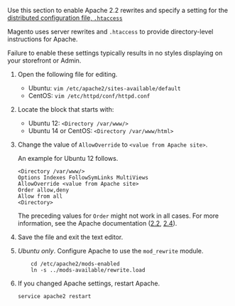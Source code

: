 <div markdown="1">

Use this section to enable Apache 2.2 rewrites and specify a setting for the <a href="http://httpd.apache.org/docs/current/howto/htaccess.html" target="_blank">distributed configuration file, <code>.htaccess</code></a>

Magento uses server rewrites and <code>.htaccess</code> to provide directory-level instructions for Apache.

<div class="bs-callout bs-callout-info" id="info">
	<span class="glyphicon-class">
	<p>Failure to enable these settings typically results in no styles displaying on your storefront or Admin.</p></span>
</div>

1.	Open the following file for editing.

	*	Ubuntu: <code>vim /etc/apache2/sites-available/default</code>
	*	CentOS: <code>vim /etc/httpd/conf/httpd.conf</code>

2.	Locate the block that starts with:

	*	Ubuntu 12: `<Directory /var/www/>`
	*	Ubuntu 14 or CentOS: `<Directory /var/www/html>`

3.	Change the value of `AllowOverride` to `<value from Apache site>`.

	An example for Ubuntu 12 follows.

		<Directory /var/www/>
		Options Indexes FollowSymLinks MultiViews
		AllowOverride <value from Apache site>
		Order allow,deny
		Allow from all
		<Directory>

	<div class="bs-callout bs-callout-info" id="info">
		<span class="glyphicon-class">
		<p>The preceding values for <code>Order</code> might not work in all cases. For more information, see the Apache documentation (<a href="https://httpd.apache.org/docs/2.2/mod/mod_authz_host.html#order" target="_blank">2.2</a>, <a href="https://httpd.apache.org/docs/2.4/mod/mod_authz_host.html#order" target="_blank">2.4</a>).</p></span>
	</div>

4.	Save the file and exit the text editor.
5.	*Ubuntu only*. Configure Apache to use the `mod_rewrite` module.

			cd /etc/apache2/mods-enabled
			ln -s ../mods-available/rewrite.load
6.	If you changed Apache settings, restart Apache.

		service apache2 restart
</div>